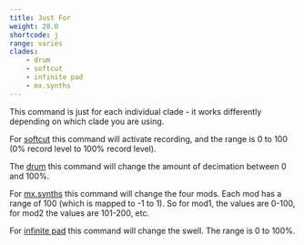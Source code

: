 ```yaml
---
title: Just For
weight: 20.0
shortcode: j
range: varies
clades:
    - drum
    - softcut
    - infinite pad
    - mx.synths
---
```


This command is just for each individual clade - it works differently depending on which clade you are using.

For [softcut](#softcut) this command will activate recording, and the range is 0 to 100 (0% record level to 100% record level).

The [drum](#drum) this command will change the amount of decimation between 0 and 100%.

For [mx.synths](#mx-synths) this command will change the four mods. Each mod has a range of 100 (which is mapped to -1 to 1). So for mod1, the values are 0-100, for mod2 the values are 101-200, etc.

For [infinite pad](#infinite-pad) this command will change the swell. The range is 0 to 100%.